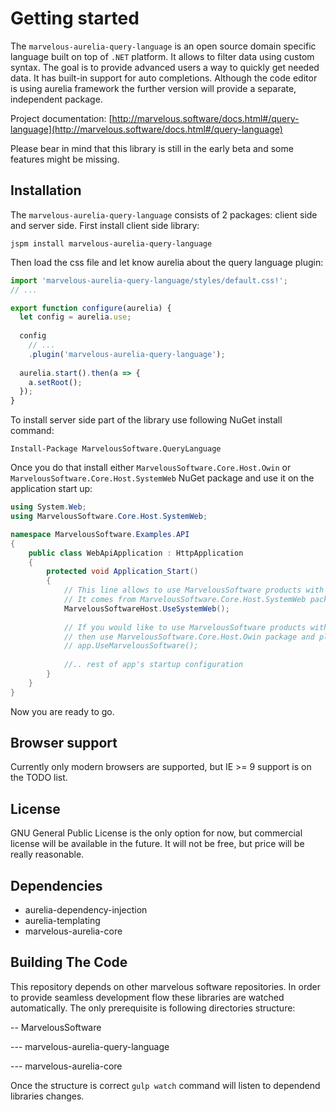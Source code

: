 # Getting started
The `marvelous-aurelia-query-language` is an open source domain specific language built on top of <code>.NET</code> platform. 
It allows to filter data using custom syntax. The goal is to provide advanced users a way to quickly get needed data.
It has built-in support for auto completions. Although the code editor is using aurelia framework the further version will 
provide a separate, independent package.

Project documentation: [http://marvelous.software/docs.html#/query-language](http://marvelous.software/docs.html#/query-language)

Please bear in mind that this library is still in the early beta and some features might be missing.

## Installation
The `marvelous-aurelia-query-language` consists of 2 packages: client side and server side. First install client side library:
```
jspm install marvelous-aurelia-query-language
```
Then load the css file and let know aurelia about the query language plugin:
```javascript
import 'marvelous-aurelia-query-language/styles/default.css!';
// ...

export function configure(aurelia) {  
  let config = aurelia.use;
  
  config
    // ...
    .plugin('marvelous-aurelia-query-language');
  
  aurelia.start().then(a => {
    a.setRoot();
  });
}
```
To install server side part of the library use following NuGet install command:
```
Install-Package MarvelousSoftware.QueryLanguage
```
Once you do that install either `MarvelousSoftware.Core.Host.Owin` or `MarvelousSoftware.Core.Host.SystemWeb` NuGet package and use 
it on the application start up:
```csharp
using System.Web;
using MarvelousSoftware.Core.Host.SystemWeb;

namespace MarvelousSoftware.Examples.API
{
    public class WebApiApplication : HttpApplication
    {
        protected void Application_Start()
        {
            // This line allows to use MarvelousSoftware products with SystemWeb
            // It comes from MarvelousSoftware.Core.Host.SystemWeb package
            MarvelousSoftwareHost.UseSystemWeb();
            
            // If you would like to use MarvelousSoftware products with more modern, Owin based applications
            // then use MarvelousSoftware.Core.Host.Owin package and place below line in Startup.cs file 
            // app.UseMarvelousSoftware();
            
            //.. rest of app's startup configuration
        }
    }
}
```
Now you are ready to go.

## Browser support
Currently only modern browsers are supported, but IE >= 9 support is on the TODO list.

## License
GNU General Public License is the only option for now, but commercial license will be available in the future.
It will not be free, but price will be really reasonable.

## Dependencies
* aurelia-dependency-injection
* aurelia-templating
* marvelous-aurelia-core

## Building The Code
This repository depends on other marvelous software repositories. In order to provide seamless development flow these libraries are watched automatically. The only prerequisite is following directories structure:

-- MarvelousSoftware

--- marvelous-aurelia-query-language

--- marvelous-aurelia-core

Once the structure is correct `gulp watch` command will listen to dependend libraries changes.
